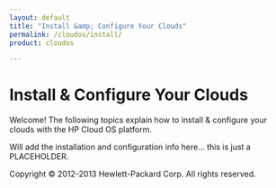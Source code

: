 ```yaml
---
layout: default
title: "Install &amp; Configure Your Clouds"
permalink: /cloudos/install/
product: cloudos

---
```


# Install &amp; Configure Your Clouds

Welcome! The following topics explain how to install &amp; configure your clouds with the HP Cloud OS platform.

Will add the installation and configuration info here... this is just a PLACEHOLDER.  

Copyright &copy; 2012-2013 Hewlett-Packard Corp. All rights reserved.


